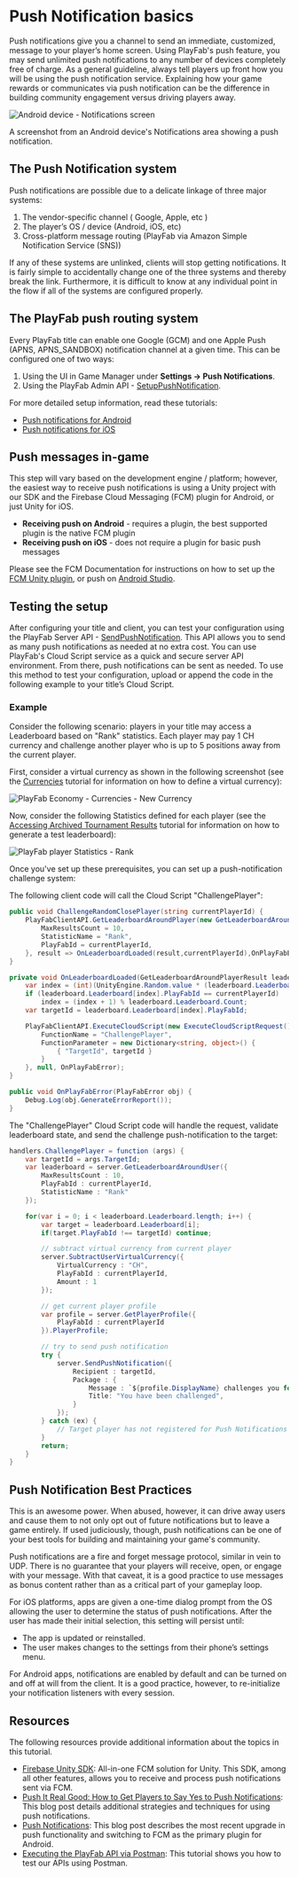 # Push Notification basics

Push notifications give you a channel to send an immediate, customized, message to your player’s home screen. Using PlayFab's push feature, you may send unlimited push notifications to any number of devices completely free of charge. As a general guideline, always tell players up front how you will be using the push notification service. Explaining how your game rewards or communicates via push notification can be the difference in building community engagement versus driving players away.

![Android device - Notifications screen](../media/tutorials/android-notifications-screen.png)  

A screenshot from an Android device's Notifications area showing a push notification.

## The Push Notification system

Push notifications are possible due to a delicate linkage of three major systems:

1. The vendor-specific channel ( Google, Apple, etc )
2. The player’s OS / device (Android, iOS, etc)
3. Cross-platform message routing (PlayFab via Amazon Simple Notification Service (SNS))

If any of these systems are unlinked, clients will stop getting notifications. It is fairly simple to accidentally change one of the three systems and thereby break the link. Furthermore, it is difficult to know at any individual point in the flow if all of the systems are configured properly.

## The PlayFab push routing system

Every PlayFab title can enable one Google (GCM) and one Apple Push (APNS, APNS_SANDBOX) notification channel at a given time. This can be configured one of two ways:

1. Using the UI in Game Manager under **Settings -> Push Notifications**.
2. Using the PlayFab Admin API - [SetupPushNotification](https://api.playfab.com/documentation/Admin/method/SetupPushNotification).

For more detailed setup information, read these tutorials:

- [Push notifications for Android](push-notifications-for-android.md)
- [Push notifications for iOS](push-notifications-for-ios.md)

## Push messages in-game

This step will vary based on the development engine / platform; however, the easiest way to receive push notifications is using a Unity project with our SDK and the Firebase Cloud Messaging (FCM) plugin for Android, or just Unity for iOS.

- **Receiving push on Android** - requires a plugin, the best supported plugin is the native FCM plugin
- **Receiving push on iOS** - does not require a plugin for basic push messages

Please see the FCM Documentation for instructions on how to set up the [FCM Unity plugin](https://firebase.google.com/docs/cloud-messaging/unity/client), or push on [Android Studio](https://firebase.google.com/docs/cloud-messaging/android/client).

## Testing the setup

After configuring your title and client, you can test your configuration using the PlayFab Server API - [SendPushNotification](http://api.playfab.com/documentation/Server/method/SendPushNotification). This API allows you to send as many push notifications as needed at no extra cost. You can use PlayFab's Cloud Script service as a quick and secure server API environment. From there, push notifications can be sent as needed. To use this method to test your configuration, upload or append the code in the following example to your title’s Cloud Script.

### Example

Consider the following scenario: players in your title may access a Leaderboard based on "Rank" statistics. Each player may pay 1 CH currency and challenge another player who is up to 5 positions away from the current player.

First, consider a virtual currency as shown in the following screenshot (see the [Currencies](../../commerce/economy/currencies.md) tutorial for information on how to define a virtual currency):

![PlayFab Economy - Currencies - New Currency](../media/tutorials/playfab-new-currency.png)

Now, consider the following Statistics defined for each player (see the [Accessing Archived Tournament Results](../../social/tournaments-leaderboards/accessing-archived-tournament-results.md) tutorial for information on how to generate a test leaderboard):

![PlayFab player Statistics - Rank](../media/tutorials/playfab-statistics-player-rank.png)  

Once you've set up these prerequisites, you can set up a push-notification challenge system:

The following client code will call the Cloud Script "ChallengePlayer":

```csharp
public void ChallengeRandomClosePlayer(string currentPlayerId) {
    PlayFabClientAPI.GetLeaderboardAroundPlayer(new GetLeaderboardAroundPlayerRequest() {
        MaxResultsCount = 10,
        StatisticName = "Rank",
        PlayFabId = currentPlayerId,
    }, result => OnLeaderboardLoaded(result,currentPlayerId),OnPlayFabError);
}

private void OnLeaderboardLoaded(GetLeaderboardAroundPlayerResult leaderboard, string currentPlayerId) {
    var index = (int)(UnityEngine.Random.value * (leaderboard.Leaderboard.Count-1));
    if (leaderboard.Leaderboard[index].PlayFabId == currentPlayerId)
        index = (index + 1) % leaderboard.Leaderboard.Count;
    var targetId = leaderboard.Leaderboard[index].PlayFabId;

    PlayFabClientAPI.ExecuteCloudScript(new ExecuteCloudScriptRequest() {
        FunctionName = "ChallengePlayer",
        FunctionParameter = new Dictionary<string, object>() {
            { "TargetId", targetId }
        }
    }, null, OnPlayFabError);
}

public void OnPlayFabError(PlayFabError obj) {
    Debug.Log(obj.GenerateErrorReport());
}
```

The "ChallengePlayer" Cloud Script code will handle the request, validate leaderboard state, and send the challenge push-notification to the target:

```csharp
handlers.ChallengePlayer = function (args) {
    var targetId = args.TargetId;
    var leaderboard = server.GetLeaderboardAroundUser({
        MaxResultsCount : 10,
        PlayFabId : currentPlayerId,
        StatisticName : "Rank"
    });

    for(var i = 0; i < leaderboard.Leaderboard.length; i++) {
        var target = leaderboard.Leaderboard[i];
        if(target.PlayFabId !== targetId) continue;

        // subtract virtual currency from current player
        server.SubtractUserVirtualCurrency({
            VirtualCurrency : "CH",
            PlayFabId : currentPlayerId,
            Amount : 1
        });

        // get current player profile
        var profile = server.GetPlayerProfile({
            PlayFabId : currentPlayerId
        }).PlayerProfile;

        // try to send push notification
        try {
            server.SendPushNotification({
                Recipient : targetId,
                Package : {
                    Message : `${profile.DisplayName} challenges you for a battle!`,
                    Title: "You have been challenged",
                }
            });
        } catch (ex) {
            // Target player has not registered for Push Notifications
        }
        return;
    }
}
```

## Push Notification Best Practices

This is an awesome power. When abused, however, it can drive away users and cause them to not only opt out of future notifications but to leave a game entirely. If used judiciously, though, push notifications can be one of your best tools for building and maintaining your game's community.

Push notifications are a fire and forget message protocol, similar in vein to UDP. There is no guarantee that your players will receive, open, or engage with your message. With that caveat, it is a good practice to use messages as bonus content rather than as a critical part of your gameplay loop.

For iOS platforms, apps are given a one-time dialog prompt from the OS allowing the user to determine the status of push notifications. After the user has made their initial selection, this setting will persist until:

- The app is updated or reinstalled.
- The user makes changes to the settings from their phone’s settings menu.

For Android apps, notifications are enabled by default and can be turned on and off at will from the client. It is a good practice, however, to re-initialize your notification listeners with every session.

## Resources

The following resources provide additional information about the topics in this tutorial.

- [Firebase Unity SDK](https://firebase.google.com/docs/unity/setup): All-in-one FCM solution for Unity. This SDK, among all other features, allows you to receive and process push notifications sent via FCM.
- [Push It Real Good: How to Get Players to Say Yes to Push Notifications](https://blog.playfab.com/blog/push-it-real-good-how-get-players-say-yes-push-notifications/): This blog post details additional strategies and techniques for using push notifications.
- [Push Notifications](https://blog.playfab.com/blog/push-sep-17): This blog post describes the most recent upgrade in push functionality and switching to FCM as the primary plugin for Android.
- [Executing the PlayFab API via Postman](../../config/dev-test-live/executing-the-playfab-api-via-postman.md): This tutorial shows you how to test our APIs using Postman.
